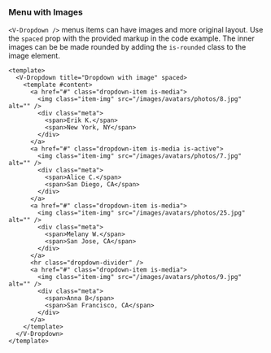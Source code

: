 ### Menu with Images

`<V-Dropdown />` menus items can have images and more original layout.
Use the `spaced` prop with the provided markup in the code example.
The inner images can be be made rounded by adding
the `is-rounded` class to the image element.

<!--code-->

```vue
<template>
  <V-Dropdown title="Dropdown with image" spaced>
    <template #content>
      <a href="#" class="dropdown-item is-media">
        <img class="item-img" src="/images/avatars/photos/8.jpg" alt="" />
        <div class="meta">
          <span>Erik K.</span>
          <span>New York, NY</span>
        </div>
      </a>
      <a href="#" class="dropdown-item is-media is-active">
        <img class="item-img" src="/images/avatars/photos/7.jpg" alt="" />
        <div class="meta">
          <span>Alice C.</span>
          <span>San Diego, CA</span>
        </div>
      </a>
      <a href="#" class="dropdown-item is-media">
        <img class="item-img" src="/images/avatars/photos/25.jpg" alt="" />
        <div class="meta">
          <span>Melany W.</span>
          <span>San Jose, CA</span>
        </div>
      </a>
      <hr class="dropdown-divider" />
      <a href="#" class="dropdown-item is-media">
        <img class="item-img" src="/images/avatars/photos/9.jpg" alt="" />
        <div class="meta">
          <span>Anna B</span>
          <span>San Francisco, CA</span>
        </div>
      </a>
    </template>
  </V-Dropdown>
</template>
```

<!--/code-->

<!--example-->

<div class="field is-grouped">
  <div class="control">
    <V-Dropdown title="Dropdown with image" spaced>
      <template #content>
        <a href="#" class="dropdown-item is-media">
          <img
            class="item-img"
            src="/images/avatars/photos/8.jpg"
            alt=""
            @error.once="$event.target.src = 'https://via.placeholder.com/150x150'"
          />
          <div class="meta">
            <span>Erik K.</span>
            <span>New York, NY</span>
          </div>
        </a>
        <a href="#" class="dropdown-item is-media is-active">
          <img
            class="item-img"
            src="/images/avatars/photos/7.jpg"
            alt=""
            @error.once="$event.target.src = 'https://via.placeholder.com/150x150'"
          />
          <div class="meta">
            <span>Alice C.</span>
            <span>San Diego, CA</span>
          </div>
        </a>
        <a href="#" class="dropdown-item is-media">
          <img
            class="item-img"
            src="/images/avatars/photos/25.jpg"
            alt=""
            @error.once="$event.target.src = 'https://via.placeholder.com/150x150'"
          />
          <div class="meta">
            <span>Melany W.</span>
            <span>San Jose, CA</span>
          </div>
        </a>
        <hr class="dropdown-divider" />
        <a href="#" class="dropdown-item is-media">
          <img
            class="item-img"
            src="/images/avatars/photos/9.jpg"
            alt=""
            @error.once="$event.target.src = 'https://via.placeholder.com/150x150'"
          />
          <div class="meta">
            <span>Anna B</span>
            <span>San Francisco, CA</span>
          </div>
        </a>
      </template>
    </V-Dropdown>
  </div>

  <div class="control">
    <V-Dropdown title="Dropdown with rounded image" spaced>
      <template #content>
        <a href="#" class="dropdown-item is-media">
          <img
            class="item-img is-rounded"
            src="/images/avatars/photos/8.jpg"
            alt=""
            @error.once="$event.target.src = 'https://via.placeholder.com/150x150'"
          />
          <div class="meta">
            <span>Erik K.</span>
            <span>New York, NY</span>
          </div>
        </a>
        <a href="#" class="dropdown-item is-media is-active">
          <img
            class="item-img is-rounded"
            src="/images/avatars/photos/7.jpg"
            alt=""
            @error.once="$event.target.src = 'https://via.placeholder.com/150x150'"
          />
          <div class="meta">
            <span>Alice C.</span>
            <span>San Diego, CA</span>
          </div>
        </a>
        <a href="#" class="dropdown-item is-media">
          <img
            class="item-img is-rounded"
            src="/images/avatars/photos/25.jpg"
            alt=""
            @error.once="$event.target.src = 'https://via.placeholder.com/150x150'"
          />
          <div class="meta">
            <span>Melany W.</span>
            <span>San Jose, CA</span>
          </div>
        </a>
        <hr class="dropdown-divider" />
        <a href="#" class="dropdown-item is-media">
          <img
            class="item-img is-rounded"
            src="/images/avatars/photos/9.jpg"
            alt=""
            @error.once="$event.target.src = 'https://via.placeholder.com/150x150'"
          />
          <div class="meta">
            <span>Anna B</span>
            <span>San Francisco, CA</span>
          </div>
        </a>
      </template>
    </V-Dropdown>
  </div>
</div>

<!--/example-->
